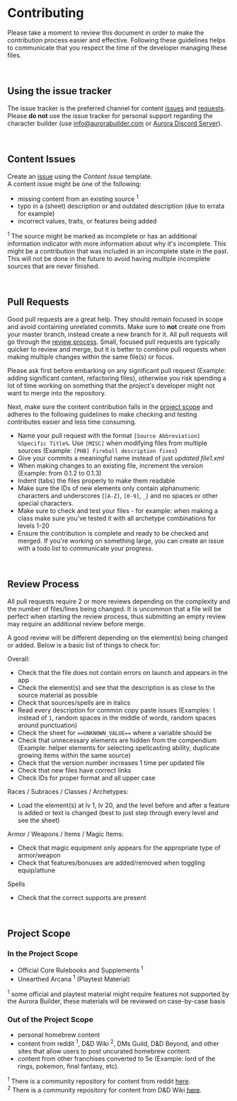 # Contributing

Please take a moment to review this document in order to make the contribution
process easier and effective. Following these guidelines helps to communicate that you respect the time of the developer managing these files.

<br>

## Using the issue tracker

The issue tracker is the preferred channel for content [issues](#issues) and [requests](#requests). Please **do not** use the issue tracker for personal support regarding the character builder (use info@aurorabuilder.com or [Aurora Discord Server](https://discord.gg/MmWvNFV)).

<br>

<a name="issues"></a>
## Content Issues

Create an [issue](https://github.com/AuroraLegacy/elements/issues/new/choose) using the _Content Issue_ template.<br>
A content issue might be one of the following:

* missing content from an existing source <sup>1</sup>
* typo in a (sheet) description or and outdated description (due to errata for example)
* incorrect values, traits, or features being added

<sup>1</sup> The source might be marked as incomplete or has an additional information indicator with more information about why it's incomplete. This might be a contribution that was included in an incomplete state in the past. This will not be done in the future to avoid having multiple incomplete sources that are never finished.

<br>

<a name="pull-requests"></a>
## Pull Requests

Good pull requests are a great help. They should remain focused in scope and avoid containing unrelated commits. Make sure to **not** create one from your master branch, instead create a new branch for it.  All pull requests will go through the [review process](#review-process).  Small, focused pull requests are typically quicker to review and merge, but it is better to combine pull requests when making multiple changes within the same file(s) or focus.

Please ask first before embarking on any significant pull request (Example: adding significant content, refactoring files), otherwise you risk spending a lot of time working on something that the project's developer might not want to merge into the repository.

Next, make sure the content contribution falls in the [project scope](#scope) and adheres to the following guidelines to make checking and testing contributes easier and less time consuming.

* Name your pull request with the format `[Source Abbreviation] %Specific Title%`. Use `[MISC]` when modifying files from multiple sources (Example: `[PHB] Fireball description fixes`)
* Give your commits a meaningful name instead of just _updated file1.xml_
* When making changes to an existing file, increment the version (Example: from 0.1.2 to 0.1.3)
* Indent (tabs) the files properly to make them readable
* Make sure the IDs of new elements only contain alphanumeric characters and underscores (`[A-Z]`, `[0-9]`, `_`) and no spaces or other special characters.
* Make sure to check and test your files - for example: when making a class make sure you've tested it with all archetype combinations for levels 1-20
* Ensure the contribution is complete and ready to be checked and merged. If you're working on something large, you can create an issue with a todo list to communicate your progress.

<br>

<a name="review-process"></a>
## Review Process

All pull requests require 2 or more reviews depending on the complexity and the number of files/lines being changed. It is uncommon that a file will be perfect when starting the review process, thus submitting an empty review may require an additional review before merge.

A good review will be different depending on the element(s) being changed or added. Below is a basic list of things to check for:

Overall:
* Check that the file does not contain errors on launch and appears in the app
* Check the element(s) and see that the description is as close to the source material as possible
* Check that sources/spells are in italics
* Read every description for common copy paste issues (Examples: `l` instead of `1`, random spaces in the middle of words, random spaces around punctuation)
* Check the sheet for `==UNKNOWN_VALUE==` where a variable should be
* Check that unnecessary elements are hidden from the compendium (Example: helper elements for selecting spellcasting ability, duplicate growing items within the same source)
* Check that the version number increases 1 time per updated file
* Check that new files have correct links
* Check IDs for proper format and all upper case

Races / Subraces / Classes / Archetypes:
* Load the element(s) at lv 1, lv 20, and the level before and after a feature is added or text is changed (best to just step through every level and see the sheet)

Armor / Weapons / Items / Magic Items:
* Check that magic equipment only appears for the appropriate type of armor/weapon
* Check that features/bonuses are added/removed when toggling equip/attune

Spells
* Check that the correct supports are present 


<br>

<a name="scope"></a>
## Project Scope

### In the Project Scope

* Official Core Rulebooks and Supplements <sup>1</sup>
* Unearthed Arcana <sup>1</sup> (Playtest Material)

<sup>1</sup> some official and playtest material might require features not supported by the Aurora Builder, these materials will be reviewed on case-by-case basis<br>

<a name="scope-out"></a>
### Out of the Project Scope

* personal homebrew content
* content from reddit <sup>1</sup>, D&D Wiki <sup>2</sup>, DMs Guild, D&D Beyond, and other sites that allow users to post uncurated homebrew content.
* content from other franchises converted to 5e (Example: lord of the rings, pokemon, final fantasy, etc).

<sup>1</sup> There is a community repository for content from reddit [here](https://github.com/community-elements/elements-reddit).<br>
<sup>2</sup> There is a community repository for content from D&D Wiki [here](https://github.com/community-elements/elements-dndwiki).

